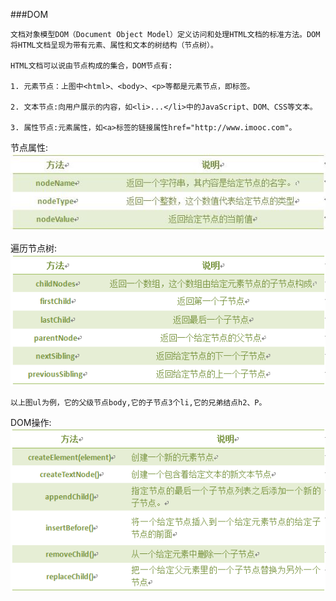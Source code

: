 ###DOM

    文档对象模型DOM（Document Object Model）定义访问和处理HTML文档的标准方法。DOM 将HTML文档呈现为带有元素、属性和文本的树结构（节点树）。
    
    HTML文档可以说由节点构成的集合，DOM节点有:

    1. 元素节点：上图中<html>、<body>、<p>等都是元素节点，即标签。

    2. 文本节点:向用户展示的内容，如<li>...</li>中的JavaScript、DOM、CSS等文本。

    3. 属性节点:元素属性，如<a>标签的链接属性href="http://www.imooc.com"。

    
节点属性:
    ![](/assets/5375c953000117ee05240129.jpg)

遍历节点树:
    ![](/assets/53f17a6400017d2905230219.jpg)

    以上图ul为例，它的父级节点body,它的子节点3个li,它的兄弟结点h2、P。

    
   DOM操作:
   ![](/assets/538d29da000152db05360278.jpg)
    
